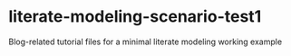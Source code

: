 # literate-modeling-scenario-test1
Blog-related tutorial files for a minimal literate modeling working example
